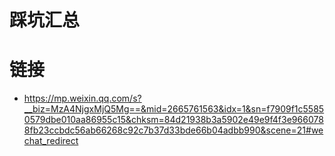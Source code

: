 # 踩坑汇总

# 链接

- https://mp.weixin.qq.com/s?__biz=MzA4NjgxMjQ5Mg==&mid=2665761563&idx=1&sn=f7909f1c55850579dbe010aa86955c15&chksm=84d21938b3a5902e49e9f4f3e9660788fb23ccbdc56ab66268c92c7b37d33bde66b04adbb990&scene=21#wechat_redirect
